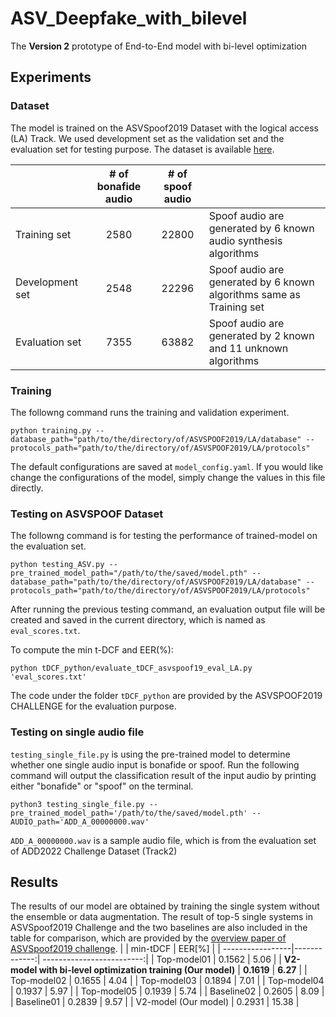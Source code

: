 # ASV_Deepfake_with_bilevel
The **Version 2** prototype of End-to-End model with bi-level optimization

## Experiments
### Dataset
The model is trained on the ASVSpoof2019 Dataset with the logical access (LA) Track. We used development set as the validation set and the evaluation set for testing purpose. The dataset is available [here](https://datashare.ed.ac.uk/handle/10283/3336).

|        | # of bonafide audio      |    # of spoof audio   |              |
| --------------------------- |:-------------:| :-------------------------:|---- |
| Training set   |      2580      |           22800         | Spoof audio are generated by 6 known audio synthesis algorithms
| Development set  |     2548   |          22296         |Spoof audio are generated by 6 known algorithms same as Training set
| Evaluation set  |     7355   |          63882        |Spoof audio are generated by 2 known and 11 unknown algorithms


### Training
The followng command runs the training and validation experiment.
```
python training.py --database_path="path/to/the/directory/of/ASVSPOOF2019/LA/database" --protocols_path="path/to/the/directory/of/ASVSPOOF2019/LA/protocols"
```

The default configurations are saved at `model_config.yaml`. If you would like change the configurations of the model, simply change the values in this file directly.

### Testing on ASVSPOOF Dataset
The followng command is for testing the performance of trained-model on the evaluation set.
```
python testing_ASV.py --pre_trained_model_path="/path/to/the/saved/model.pth" --database_path="path/to/the/directory/of/ASVSPOOF2019/LA/database" --protocols_path="path/to/the/directory/of/ASVSPOOF2019/LA/protocols"
```

After running the previous testing command, an evaluation output file will be created and saved in the current directory, which is named as `eval_scores.txt`. 

To compute the min t-DCF and EER(%):
```
python tDCF_python/evaluate_tDCF_asvspoof19_eval_LA.py 'eval_scores.txt'
```
The code under the folder `tDCF_python` are provided by the ASVSPOOF2019 CHALLENGE for the evaluation purpose.

### Testing on single audio file
`testing_single_file.py` is using the pre-trained model to determine whether one single audio input is bonafide or spoof. Run the following command will output the classification result of the input audio by printing either "bonafide" or "spoof" on the terminal.
```
python3 testing_single_file.py --pre_trained_model_path='/path/to/the/saved/model.pth' --AUDIO_path='ADD_A_00000000.wav'
```
`ADD_A_00000000.wav` is a sample audio file, which is from the evaluation set of ADD2022 Challenge Dataset (Track2)

## Results
The results of our model are obtained by training the single system without the ensemble or data augmentation. The result of top-5 single systems in ASVSpoof2019 Challenge and the two baselines are also included in the table for comparison, which are provided by the [overview paper of ASVSpoof2019 challenge](https://arxiv.org/pdf/2102.05889.pdf).
|                   |    min-tDCF      |          EER[%]        |
| -----------------|-------------:| -------------------------:|
| Top-model01  |      0.1562       |           5.06          |
| **V2-model with bi-level optimization training (Our model)**  |   **0.1619**   |   **6.27**       |
| Top-model02  |      0.1655       |           4.04          |
| Top-model03  |      0.1894       |           7.01          |
| Top-model04  |      0.1937       |           5.97          |
| Top-model05  |      0.1939       |           5.74          |
| Baseline02  |      0.2605       |           8.09          |
| Baseline01  |      0.2839       |           9.57          |
| V2-model (Our model)  |      0.2931       |           15.38          |

